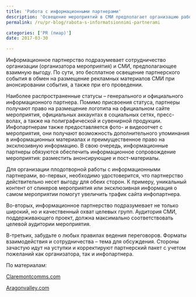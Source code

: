 ```yaml
---
title: 'Работа с информационными партнерами'
description: 'Освещение мероприятий в СМИ предполагает организацию работы с информационными партнерами. Что такое информационное партнерство? Как заинтересовать издание в сотрудничестве и что должен содержать партнерский пакет? На вопросы отвечает Консалтинговая группа «Полилог», на счету у которой более тысячи организованных мероприятий и отработанный алгоритм работы с инфопартнерами.'
permalink: /ru/pr-blog/rabota-s-informatsionnimi-partnerami

categories: ['PR (пиар)']
date: 2017-03-30

---
```

<p>Информационное партнерство подразумевает сотрудничество организации (организатора мероприятия) и СМИ, предполагающее взаимную выгоду. По сути, это бесплатное освещение партнерского события в обмен на размещение рекламных материалов СМИ при анонсировании события, а также при его проведении.</p>
<p>Наиболее распространенные статусы &ndash; генерального и официального информационного партнера. Помимо присвоения статуса, партнеры получают право на размещение логотипа на официальном сайте мероприятия, официальных аккаунтах в социальных сетях, пресс-волах, а также на полиграфической и сувенирной продукции. Инфопартнерам также предоставляется фото- и видеоотчет с мероприятия, они получают возможность дополнительного упоминания в информационных материалах и преимущественное право на эксклюзивную информацию. В свою очередь, информационные партнеры обязуются обеспечить информационное сопровождение мероприятия: разместить анонсирующие и пост-материалы.</p>
<p>Для организации плодотворной работы с информационными партнерами, во-первых, необходимо удостоверится, что партнерство действительно несет выгоду для обеих сторон. К примеру, уникальный контент от спикеров мероприятия или эксклюзивная информация о самом мероприятии помогут увеличить трафик сайта инфопартнера.</p>
<p>Во-вторых, информационное партнерство подразумевает не только широкий, но и качественный охват целевых групп. Аудитория СМИ, поддерживающего проект, должна максимально соответствовать целевой аудитории мероприятия.</p>
<p>В-третьих, забудьте о любых правилах ведения переговоров. Форматы взаимодействия и сотрудничества &ndash; тема для обсуждения. Стороны зачастую идут на уступки и корректируют партнерский пакет с учетом пожеланий как организатора, так и инфопартнера.</p>
<p>По материалам:</p>
<p><a href="https://claremontcomms.com/2014/01/how-to-develop-a-successful-media-partnership/" target="_blank" rel="noopener noreferrer">Claremontcomms.com</a></p>
<p><a href="https://www.aragonvalley.com/what-is-a-media-partner-and-what-means-for-a-personal-blog/" target="_blank" rel="noopener noreferrer">Aragonvalley.com</a></p>

